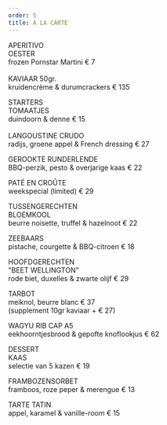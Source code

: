 ```yaml
---
order: 5
title: A LA CARTE
---
```

APERITIVO\
O﻿ESTER\
frozen Pornstar Martini € 7\
\
KAVIAAR 50gr.\
kruidencrème & durumcrackers € 135

STARTERS\
T﻿OMAATJES\
duindoorn & denne € 15\
\
LANGOUSTINE CRUDO\
radijs, groene appel & French dressing € 27

GEROOKTE RUNDERLENDE\
BBQ-perzik, pesto & overjarige kaas € 22

PATÉ EN CROÛTE\
w﻿eekspecial (limited) € 29

TUSSENGERECHTEN\
BLOEMKOOL\
beurre noisette, truffel & hazelnoot € 22

ZEEBAARS\
pistache, courgette & BBQ-citroen € 18

HOOFDGERECHTEN\
"BEET WELLINGTON"\
rode biet, duxelles & zwarte olijf € 29

TARBOT\
meiknol, beurre blanc € 37\
(supplement 10gr kaviaar + € 27)

WAGYU RIB CAP A5\
eekhoorntjesbrood & gepofte knoflookjus € 62

DESSERT\
KAAS\
selectie van 5 kazen € 19

FRAMBOZENSORBET\
framboos, roze peper & merengue € 13

T﻿ARTE TATIN\
a﻿ppel, karamel & vanille-room € 15